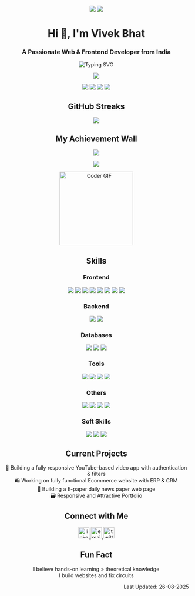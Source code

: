 <p align="center">
  <img src="https://komarev.com/ghpvc/?username=vivekbhat0120&style=for-the-badge&color=blue" />
  <img src="https://img.shields.io/badge/Profile%20Completed-100%25-green?style=for-the-badge" />
</p>


<h1 align="center">Hi 👋, I'm Vivek Bhat</h1>
<h3 align="center">A Passionate Web & Frontend Developer from India</h3>

<p align="center">
  <img src="https://readme-typing-svg.demolab.com?font=Fira+Code&weight=500&size=22&pause=1000&center=true&vCenter=true&width=435&lines=Web+Developer;Frontend+Developer;Open+Source+Contributor" alt="Typing SVG" />
</p>

<p align="center">
  <img src="https://github-readme-activity-graph.vercel.app/graph?username=vivekbhat0120&theme=tokyo-night&hide_border=true" />
</p>

<p align="center">
  <img src="https://img.shields.io/badge/300+-Commits%20this%20year-blue?style=flat-square" />
  <img src="https://img.shields.io/badge/20+-Repositories%20(Public%20+%20Private)-blue?style=flat-square" />
  <img src="https://img.shields.io/badge/Multiple-Open%20Source%20projects%20contributed-blue?style=flat-square" />
  <img src="https://img.shields.io/badge/4-Active%20projects%20currently%20building-blue?style=flat-square" />
</p> 

<h2 align="center">GitHub Streaks</h2>

<p align="center">
  <a href="https://git.io/streak-stats">
    <img src="https://streak-stats.demolab.com?user=vivekbhat0120&theme=tokyonight&hide_border=true&cache_seconds=86400" />

  </a>
</p>



<h2 align="center">My Achievement Wall</h2>

<!-- Animated Gradient Banner -->
<p align="center">
  <img src="https://capsule-render.vercel.app/api?type=waving&height=150&text=Achievements%20Unlocked!&fontAlign=50&fontAlignY=35&color=gradient" />
</p>

<!-- Special Trophy Case -->
<p align="center">
 <img src="https://github-profile-trophy.vercel.app/?username=vivekbhat0120&theme=onestar&margin-w=10&margin-h=10&no-frame=true&row=1&column=6&cache_seconds=86400" />

</p>

<!-- Fun Animation -->
<p align="center">
  <img src="https://media.giphy.com/media/f3iwJFOVOwuy7K6FFw/giphy.gif" width="200" alt="Coder GIF">
</p>

<!--
<h2 align="center">Languages and Tools</h2>
<p align="center">
  <img src="https://skillicons.dev/icons?i=html,css,js,ts,tailwind,bootstrap,react,vite,scss,nodejs,postgres,git,github,vscode,netlify" />
</p>
-->

<h2 align="center">Skills</h2>
<h3 align="center">Frontend</h3>
<p align="center">
<img src="https://img.shields.io/badge/HTML5-E34F26?style=for-the-badge&logo=html5&logoColor=white" />
<img src="https://img.shields.io/badge/CSS3-1572B6?style=for-the-badge&logo=css3&logoColor=white" />
<img src="https://img.shields.io/badge/JavaScript-F7DF1E?style=for-the-badge&logo=javascript&logoColor=black" />
<img src="https://img.shields.io/badge/Bootstrap-7952B3?style=for-the-badge&logo=bootstrap&logoColor=white" />
<img src="https://img.shields.io/badge/React-61DAFB?style=for-the-badge&logo=react&logoColor=black" />
  <img src="https://img.shields.io/badge/TypeScript-3178C6?style=for-the-badge&logo=typescript&logoColor=white" />
<img src="https://img.shields.io/badge/Tailwind_CSS-38B2AC?style=for-the-badge&logo=tailwind-css&logoColor=white" />
<img src="https://img.shields.io/badge/Vite-646CFF?style=for-the-badge&logo=vite&logoColor=white" />
</p>


<h3 align="center">Backend</h3>
<p align="center">
<img src="https://img.shields.io/badge/Node.js-339933?style=for-the-badge&logo=node.js&logoColor=white" />
<img src="https://img.shields.io/badge/REST%20APIs-FF6F00?style=for-the-badge&logo=api&logoColor=white" />
</p>

<h3 align="center">Databases</h3>
<p align="center">
<img src="https://img.shields.io/badge/MongoDB-47A248?style=for-the-badge&logo=mongodb&logoColor=white" />
<img src="https://img.shields.io/badge/PostgreSQL-4169E1?style=for-the-badge&logo=postgresql&logoColor=white" />
<img src="https://img.shields.io/badge/Firebase-FFCA28?style=for-the-badge&logo=firebase&logoColor=black" />
</p>

<h3 align="center">Tools</h3>
<p align="center">
<img src="https://img.shields.io/badge/Git-F05032?style=for-the-badge&logo=git&logoColor=white" />
<img src="https://img.shields.io/badge/GitHub-181717?style=for-the-badge&logo=github&logoColor=white" />
<img src="https://img.shields.io/badge/VS_Code-007ACC?style=for-the-badge&logo=visual-studio-code&logoColor=white" />
<img src="https://img.shields.io/badge/Netlify-00C7B7?style=for-the-badge&logo=netlify&logoColor=white" />
</p>

<h3 align="center">Others</h3>
<p align="center">
<img src="https://img.shields.io/badge/Arduino-00979D?style=for-the-badge&logo=arduino&logoColor=white" />
<img src="https://img.shields.io/badge/Raspberry_Pi-A22846?style=for-the-badge&logo=raspberry-pi&logoColor=white" />
<img src="https://img.shields.io/badge/IoT-FF6F00?style=for-the-badge&logo=smartthings&logoColor=white" />
<img src="https://img.shields.io/badge/PCB%20Design-006600?style=for-the-badge&logo=autodesk&logoColor=white" />
</p>

<h3 align="center">Soft Skills</h3>
<p align="center">
<img src="https://img.shields.io/badge/Problem%20Solving-4CAF50?style=for-the-badge&logo=target&logoColor=white" />
<img src="https://img.shields.io/badge/Client%20Communication-2196F3?style=for-the-badge&logo=wechat&logoColor=white" />
<img src="https://img.shields.io/badge/Teamwork-9C27B0?style=for-the-badge&logo=handshake&logoColor=white" />
</p>

<h2 align="center">Current Projects</h2>
<p align="center">
📱 Building a fully responsive YouTube-based video app with authentication & filters
<br/>
🛍️ Working on fully functional Ecommerce website with ERP & CRM
<br/>
📰 Building a E-paper daily news paper web page
<br/>
🗃️ Responsive and Attractive Portfolio </p>

<h2 align="center">Connect with Me</h2>

<p align="center">
  <a href="https://linkedin.com/in/vivek-bhat-427243233/" target="_blank">
    <img src="https://cdn-icons-png.flaticon.com/512/174/174857.png" alt="linkedin" height="30" width="30" />
  </a>
  <a href="mailto:vivekbhat0120@gmail.com">
  <img src="https://cdn-icons-png.flaticon.com/512/732/732200.png" alt="email" height="30" width="30" title="vivekbhat0120@gmail.com" />
</a>
  <a href="https://x.com/VivekBhat0120?t=YELAHTxIVzJaHbJ9HcfIjw&s=08" target="_blank">
    <img src="https://cdn-icons-png.flaticon.com/512/733/733579.png" alt="twitter" height="30" width="30" />
  </a>
</p>

<h2 align="center">Fun Fact</h2>
<p align="center">
I believe hands-on learning > theoretical knowledge  
  <br/>
I build websites and fix circuits  </p>

<p align="right">Last Updated: 26-08-2025</p>
